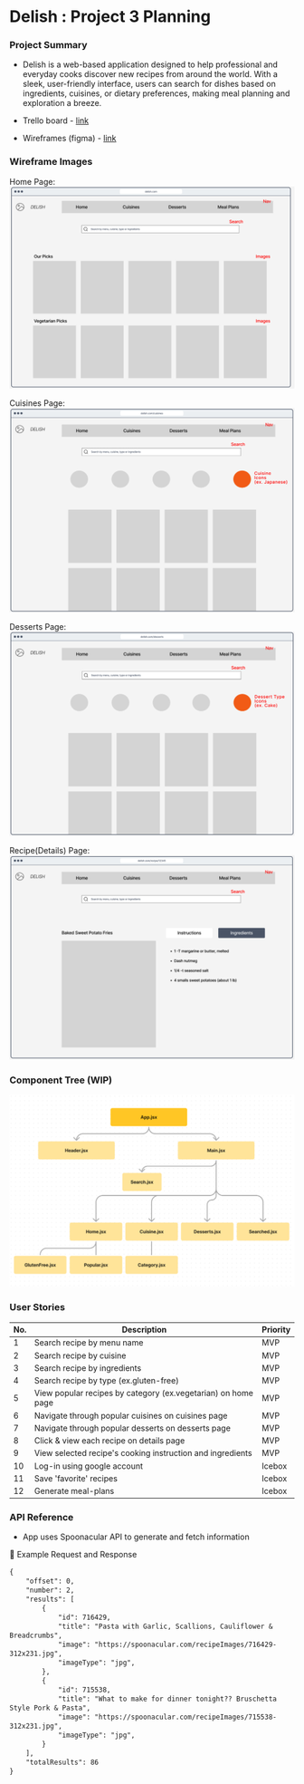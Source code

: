 # Delish : Project 3 Planning

### Project Summary

- Delish is a web-based application designed to help professional and everyday cooks discover new recipes from around the world. With a sleek, user-friendly interface, users can search for dishes based on ingredients, cuisines, or dietary preferences, making meal planning and exploration a breeze.

- Trello board - [link](https://trello.com/b/2DJ8i4C5/react-pjt-recipe-finder)

- Wireframes (figma) - [link](https://www.figma.com/file/EbCfiWMkFoqT4bdJaBwf3H/Delish-Wireframe?type=design&node-id=0-1&mode=design&t=iIh001G7sMSX6Aa0-0)

### Wireframe Images

Home Page:
![Home Page](../assets/Home.png)

Cuisines Page: 
![Cuisines Page](../assets/Cuisine.png)

Desserts Page: 
![Desserts Page](../assets/Dessert.png)

Recipe(Details) Page: 
![Recipe Page](../assets/Recipe.png)

### Component Tree (WIP)

![Component Tree](../assets/Tree.png)

### User Stories 

 | No. | Description | Priority |
 | --- | --- | --- |
 | 1 | Search recipe by menu name | MVP |
 | 2 | Search recipe by cuisine | MVP |
 | 3 | Search recipe by ingredients | MVP |
 | 4 | Search recipe by type (ex.gluten-free) | MVP |
 | 5 | View popular recipes by category (ex.vegetarian) on home page | MVP |
 | 6 | Navigate through popular cuisines on cuisines page | MVP |
 | 7 | Navigate through popular desserts on desserts page | MVP |
 | 8 | Click & view each recipe on details page | MVP |
 | 9 | View selected recipe's cooking instruction and ingredients | MVP |
 | 10 | Log-in using google account | Icebox |
 | 11 | Save 'favorite' recipes | Icebox |
 | 12 | Generate meal-plans | Icebox |
 
### API Reference

- App uses Spoonacular API to generate and fetch information

🔽 Example Request and Response
```
{
    "offset": 0,
    "number": 2,
    "results": [
        {
            "id": 716429,
            "title": "Pasta with Garlic, Scallions, Cauliflower & Breadcrumbs",
            "image": "https://spoonacular.com/recipeImages/716429-312x231.jpg",
            "imageType": "jpg",
        },
        {
            "id": 715538,
            "title": "What to make for dinner tonight?? Bruschetta Style Pork & Pasta",
            "image": "https://spoonacular.com/recipeImages/715538-312x231.jpg",
            "imageType": "jpg",
        }
    ],
    "totalResults": 86
}
```



